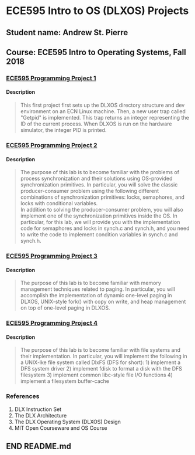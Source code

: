 # ECE595 Intro to OS (DLXOS) Projects

## Student name: Andrew St. Pierre
## Course: ECE595 Intro to Operating Systems, Fall 2018  


### [ECE595 Programming Project 1](https://engineering.purdue.edu/~ece595/labs_2018/lab1.html)
#### Description
> This first project first sets up the DLXOS directory structure and dev environment on an ECN Linux machine. Then, a new user trap called "Getpid" is implemented. This trap returns an integer representing the ID of the current process. When DLXOS is run on the hardware simulator, the integer PID is printed.


### [ECE595 Programming Project 2](https://engineering.purdue.edu/~ece595/labs_2018/lab2.html)  
#### Description
> The purpose of this lab is to become familiar with the problems of process synchronization and their solutions using OS-provided synchronization primitives. In particular, you will solve the classic producer-consumer problem using the following different combinations of synchronization primitives: locks, semaphores, and locks with conditional variables.  
> In addition to solving the producer-consumer problem, you will also implement one of the synchronization primitives inside the OS. In particular, for this lab, we will provide you with the implementation code for semaphores and locks in synch.c and synch.h, and you need to write the code to implement condition variables in synch.c and synch.h.  


### [ECE595 Programming Project 3](https://engineering.purdue.edu/~ece595/labs_2018/lab3.html)
#### Description  
> The purpose of this lab is to become familiar with memory management techniques related to paging. In particular, you will accomplish the implementation of dynamic one-level paging in DLXOS, UNIX-style fork() with copy on write, and heap management on top of one-level paging in DLXOS.


### [ECE595 Programming Project 4](https://engineering.purdue.edu/~ece595/labs_2018/lab4.html)
#### Description  
> The purpose of this lab is to become familiar with file systems and their implementation. In particular, you will implement the following in a UNIX-lke file system called DlxFS (DFS for short): 1) implement a DFS system driver 2) implement fdisk to format a disk with the DFS filesystem 3) implement common libc-style file I/O functions 4) implement a filesystem buffer-cache  


### References
1. DLX Instruction Set
2. The DLX Architecture
3. The DLX Operating System (DLXOS) Design
4. MIT Open Courseware and OS Course

## END README.md
